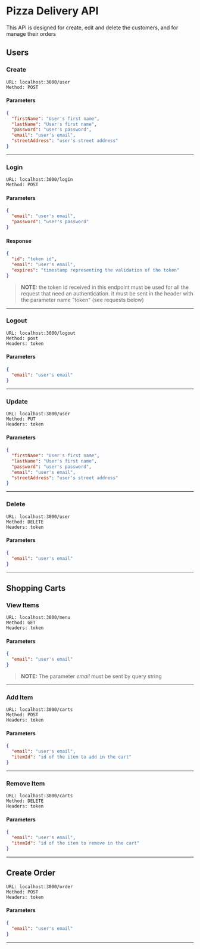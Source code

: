 # Pizza Delivery API

This API is designed for create, edit and delete the customers, and for manage their orders

## Users
### Create
~~~
URL: localhost:3000/user
Method: POST
~~~
#### Parameters
```JSON
{ 
  "firstName": "User's first name",
  "lastName": "User's first name",
  "password": "user's password",
  "email": "user's email",
  "streetAddress": "user's street address"
}
```
---
### Login
~~~
URL: localhost:3000/login
Method: POST
~~~
#### Parameters
```JSON
{ 
  "email": "user's email",
  "password": "user's password"
}
```

#### Response
```JSON
{ 
  "id": "token id",
  "email": "user's email",
  "expires": "timestamp representing the validation of the token"
}
```
>**NOTE:** the token id received in this endpoint must be used for all the request that need an authentication. it must be sent in the header with the parameter name "token" (see requests below)

---
### Logout
~~~
URL: localhost:3000/logout
Method: post
Headers: token
~~~
#### Parameters
```JSON
{ 
  "email": "user's email"
}
```
---
### Update
~~~
URL: localhost:3000/user
Method: PUT
Headers: token
~~~
#### Parameters
```JSON
{ 
  "firstName": "User's first name",
  "lastName": "User's first name",
  "password": "user's password",
  "email": "user's email",
  "streetAddress": "user's street address"
}
```
---
### Delete
~~~
URL: localhost:3000/user
Method: DELETE
Headers: token
~~~
#### Parameters
```JSON
{ 
  "email": "user's email"
}
```
---
## Shopping Carts
### View Items
~~~
URL: localhost:3000/menu
Method: GET
Headers: token
~~~
#### Parameters
```JSON
{ 
  "email": "user's email"
}
```
>**NOTE:** The parameter *email* must be sent by query string
---
### Add Item
~~~
URL: localhost:3000/carts
Method: POST
Headers: token
~~~
#### Parameters
```JSON
{ 
  "email": "user's email",
  "itemId": "id of the item to add in the cart"
}
```
---
### Remove Item
~~~
URL: localhost:3000/carts
Method: DELETE
Headers: token
~~~
#### Parameters
```JSON
{ 
  "email": "user's email",
  "itemId": "id of the item to remove in the cart"
}
```
---
## Create Order
~~~
URL: localhost:3000/order
Method: POST
Headers: token
~~~
#### Parameters
```JSON
{ 
  "email": "user's email"
}
```
---